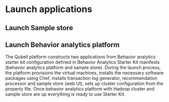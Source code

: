 Launch applications
===================

Launch Sample store
-------------------

Launch Behavior analytics platform
----------------------------------

The Qubell platform constructs two applications from Behavior analytics starter kit configuration defined in Behavior Analytics Starter Kit manifests (behavior analytics platform and sample store). During the launch process, the platform provisions the virtual machines, installs the necessary software packages using Chef, installs transaction log generator, recommendation processor and sample store (web UI), sets up cluster configuration from the property file. 
Once behavior analytics platform with Hadoop cluster and sample store are up everything is ready to use Starter Kit.
